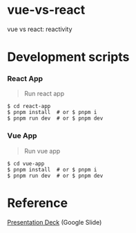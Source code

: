 # vue-vs-react

vue vs react: reactivity

# Development scripts

### React App

> Run react app

```shell
$ cd react-app
$ pnpm install  # or $ pnpm i
$ pnpm run dev  # or $ pnpm dev
```

### Vue App

> Run vue app

```shell
$ cd vue-app
$ pnpm install  # or $ pnpm i
$ pnpm run dev  # or $ pnpm dev
```

# Reference

[Presentation Deck](https://docs.google.com/presentation/d/e/2PACX-1vQhb9Pujt8X0f42s8UEhqNXPO9zlZfYIUT_kBZZdA4owBmBE7Km_nInEK4Bw_cE0OEybrtKZXEpxUe7/pub?start=false&loop=false&delayms=3000) (Google Slide)
